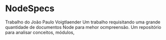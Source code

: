 # NodeSpecs
Trabalho do João Paulo Voigtlaender
Um trabalho requisitando uma grande quantidade de documentos Node para mehor ocmpreensão.
Um repositório para analisar conceitos, módulos,
